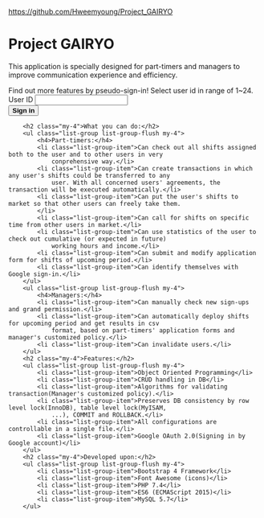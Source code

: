 https://github.com/Hweemyoung/Project_GAIRYO

<h1>Project GAIRYO</h1>
        <p>
            This application is specially designed for part-timers and managers to improve communication experience and
            efficiency.
        </p>
        <div class="row">
            <div class="col-sm-6">Find out more features by pseudo-sign-in! Select user id in range of 1~24.</div>
            <div class="col-sm-6">
                <form action="./admin.php" method="get">
                    <div class="form-group row">
                        <label class="col-4 py-1 mb-0" for="pseudo_user"><span>User ID</span></label>
                        <input class="col-4" type="text" class="form-control" name="pseudo_user" id="pseudo_user">
                        <div class="col-4">
                            <button class="btn btn-primary" type="submit"><strong>Sign
                                    in</strong></button>
                        </div>
                    </div>
                </form>
            </div>
        </div>

        <h2 class="my-4">What you can do:</h2>
        <ul class="list-group list-group-flush my-4">
            <h4>Part-timers:</h4>
            <li class="list-group-item">Can check out all shifts assigned both to the user and to other users in very
                conprehensive way.</li>
            <li class="list-group-item">Can create transactions in which any user's shifts could be transferred to any
                user. With all concerned users' agreements, the transaction will be executed automatically.</li>
            <li class="list-group-item">Can put the user's shifts to market so that other users can freely take them.
            </li>
            <li class="list-group-item">Can call for shifts on specific time from other users in market.</li>
            <li class="list-group-item">Can use statistics of the user to check out cumulative (or expected in future)
                working hours and income.</li>
            <li class="list-group-item">Can submit and modify application form for shifts of upcoming period.</li>
            <li class="list-group-item">Can identify themselves with Google sign-in.</li>
        </ul>
        <ul class="list-group list-group-flush my-4">
            <h4>Managers:</h4>
            <li class="list-group-item">Can manually check new sign-ups and grand permission.</li>
            <li class="list-group-item">Can automatically deploy shifts for upcoming period and get results in csv
                format, based on part-timers' application forms and manager's customized policy.</li>
            <li class="list-group-item">Can invalidate users.</li>
        </ul>
        <h2 class="my-4">Features:</h2>
        <ul class="list-group list-group-flush my-4">
            <li class="list-group-item">Object Oriented Programming</li>
            <li class="list-group-item">CRUD handling in DB</li>
            <li class="list-group-item">Algorithms for validating transaction(Manager's customized policy).</li>
            <li class="list-group-item">Preserves DB consistency by row level lock(InnoDB), table level lock(MyISAM,
                ...), COMMIT and ROLLBACK.</li>
            <li class="list-group-item">All configurations are controllable in a single file.</li>
            <li class="list-group-item">Google OAuth 2.0(Signing in by Google account)</li>
        </ul>
        <h2 class="my-4">Developed upon:</h2>
        <ul class="list-group list-group-flush my-4">
            <li class="list-group-item">Bootstrap 4 Framework</li>
            <li class="list-group-item">Font Awesome (icons)</li>
            <li class="list-group-item">PHP 7.4</li>
            <li class="list-group-item">ES6 (ECMAScript 2015)</li>
            <li class="list-group-item">MySQL 5.7</li>
        </ul>
